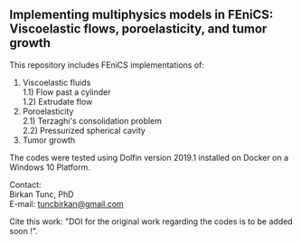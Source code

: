 ## Implementing multiphysics models in FEniCS: Viscoelastic flows, poroelasticity, and tumor growth
This repository includes FEniCS implementations of:
1) Viscoelastic fluids \
  1.1) Flow past a cylinder \
  1.2) Extrudate flow
2) Poroelasticity \
  2.1) Terzaghi's consolidation problem \
  2.2) Pressurized spherical cavity
3) Tumor growth

The codes were tested using Dolfin version 2019.1 installed on Docker on a Windows 10 Platform.

Contact: \
Birkan Tunc, PhD \
E-mail: tuncbirkan@gmail.com

Cite this work: "DOI for the original work regarding the codes is to be added soon !".
